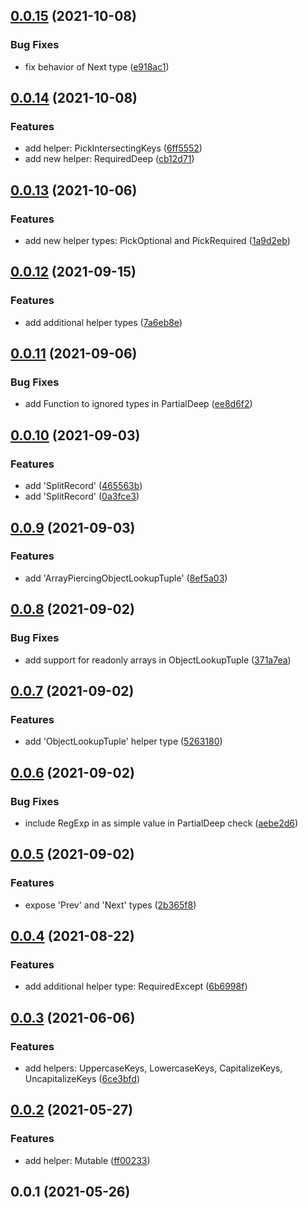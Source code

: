 ## [0.0.15](https://github.com/wessberg/helpertypes/compare/v0.0.14...v0.0.15) (2021-10-08)


### Bug Fixes

* fix behavior of Next type ([e918ac1](https://github.com/wessberg/helpertypes/commit/e918ac1e659729eab32af0ea893ec2082de31967))



## [0.0.14](https://github.com/wessberg/helpertypes/compare/v0.0.13...v0.0.14) (2021-10-08)


### Features

* add helper: PickIntersectingKeys ([6ff5552](https://github.com/wessberg/helpertypes/commit/6ff55521681311dc2fb20d0e298e2e623f7ab5d1))
* add new helper: RequiredDeep ([cb12d71](https://github.com/wessberg/helpertypes/commit/cb12d71de7c46932b7d2a66936b9b30cc5e60a02))



## [0.0.13](https://github.com/wessberg/helpertypes/compare/v0.0.12...v0.0.13) (2021-10-06)


### Features

* add new helper types: PickOptional and PickRequired ([1a9d2eb](https://github.com/wessberg/helpertypes/commit/1a9d2ebd96665749ebb75b48427d143f0eb4ece0))



## [0.0.12](https://github.com/wessberg/helpertypes/compare/v0.0.11...v0.0.12) (2021-09-15)


### Features

* add additional helper types ([7a6eb8e](https://github.com/wessberg/helpertypes/commit/7a6eb8ed4b9aced393a3825880f6a93dc3464c06))



## [0.0.11](https://github.com/wessberg/helpertypes/compare/v0.0.10...v0.0.11) (2021-09-06)


### Bug Fixes

* add Function to ignored types in PartialDeep ([ee8d6f2](https://github.com/wessberg/helpertypes/commit/ee8d6f24f15d81d5870ff20384d42ccc0a7aff6d))



## [0.0.10](https://github.com/wessberg/helpertypes/compare/v0.0.9...v0.0.10) (2021-09-03)


### Features

* add 'SplitRecord' ([465563b](https://github.com/wessberg/helpertypes/commit/465563bb68fc0f98884417759ef8e30d9d113d29))
* add 'SplitRecord' ([0a3fce3](https://github.com/wessberg/helpertypes/commit/0a3fce3a6dd0d7946050ff6c90d35d7cbabb1531))



## [0.0.9](https://github.com/wessberg/helpertypes/compare/v0.0.8...v0.0.9) (2021-09-03)


### Features

* add 'ArrayPiercingObjectLookupTuple' ([8ef5a03](https://github.com/wessberg/helpertypes/commit/8ef5a03552b6f446c2759eefce631b02487985e9))



## [0.0.8](https://github.com/wessberg/helpertypes/compare/v0.0.7...v0.0.8) (2021-09-02)


### Bug Fixes

* add support for readonly arrays in ObjectLookupTuple ([371a7ea](https://github.com/wessberg/helpertypes/commit/371a7ea2f414b8398ce52bd55ebd0fce00448bb7))



## [0.0.7](https://github.com/wessberg/helpertypes/compare/v0.0.6...v0.0.7) (2021-09-02)


### Features

* add 'ObjectLookupTuple' helper type ([5263180](https://github.com/wessberg/helpertypes/commit/5263180332d55d628a8b6afc4daa3dcb79941a01))



## [0.0.6](https://github.com/wessberg/helpertypes/compare/v0.0.5...v0.0.6) (2021-09-02)


### Bug Fixes

* include RegExp in as simple value in PartialDeep check ([aebe2d6](https://github.com/wessberg/helpertypes/commit/aebe2d687db6956cca27f7e9c30b0a2ee2e13a47))



## [0.0.5](https://github.com/wessberg/helpertypes/compare/v0.0.4...v0.0.5) (2021-09-02)


### Features

* expose 'Prev' and 'Next' types ([2b365f8](https://github.com/wessberg/helpertypes/commit/2b365f88e6e65c47b93e137a1b62aa41c1c7d9e1))



## [0.0.4](https://github.com/wessberg/helpertypes/compare/v0.0.3...v0.0.4) (2021-08-22)


### Features

* add additional helper type: RequiredExcept ([6b6998f](https://github.com/wessberg/helpertypes/commit/6b6998ff68cc1e6d83abb2f207478adee319042a))



## [0.0.3](https://github.com/wessberg/helpertypes/compare/v0.0.2...v0.0.3) (2021-06-06)


### Features

* add helpers: UppercaseKeys, LowercaseKeys, CapitalizeKeys, UncapitalizeKeys ([6ce3bfd](https://github.com/wessberg/helpertypes/commit/6ce3bfdc99ab438d7d1000b18f7a9a717668b821))



## [0.0.2](https://github.com/wessberg/helpertypes/compare/v0.0.1...v0.0.2) (2021-05-27)


### Features

* add helper: Mutable ([ff00233](https://github.com/wessberg/helpertypes/commit/ff0023305c121694044d58dcf50db7be228dea6d))



## 0.0.1 (2021-05-26)



